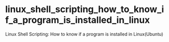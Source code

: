 # linux_shell_scripting_how_to_know_if_a_program_is_installed_in_linux
Linux Shell Scripting: How to know if a program is installed in Linux(Ubuntu)
